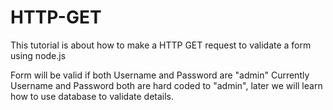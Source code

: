 # HTTP-GET
This tutorial is about how to make a HTTP GET request to validate a form using node.js

Form will be valid if both Username and Password are "admin"
Currently Username and Password both are hard coded to "admin", later we will learn how to use database to validate details.

